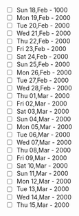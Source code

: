  - [ ] Sun 18,Feb - 1000
 - [ ] Mon 19,Feb - 2000
 - [ ] Tue 20,Feb - 2000
 - [ ] Wed 21,Feb - 2000
 - [ ] Thu 22,Feb - 2000
 - [ ] Fri 23,Feb - 2000
 - [ ] Sat 24,Feb - 2000
 - [ ] Sun 25,Feb - 2000
 - [ ] Mon 26,Feb - 2000
 - [ ] Tue 27,Feb - 2000
 - [ ] Wed 28,Feb - 2000
 - [ ] Thu 01,Mar - 2000
 - [ ] Fri 02,Mar - 2000
 - [ ] Sat 03,Mar - 2000
 - [ ] Sun 04,Mar - 2000
 - [ ] Mon 05,Mar - 2000
 - [ ] Tue 06,Mar - 2000
 - [ ] Wed 07,Mar - 2000
 - [ ] Thu 08,Mar - 2000
 - [ ] Fri 09,Mar - 2000
 - [ ] Sat 10,Mar - 2000
 - [ ] Sun 11,Mar - 2000
 - [ ] Mon 12,Mar - 2000
 - [ ] Tue 13,Mar - 2000
 - [ ] Wed 14,Mar - 2000
 - [ ] Thu 15,Mar - 2000
